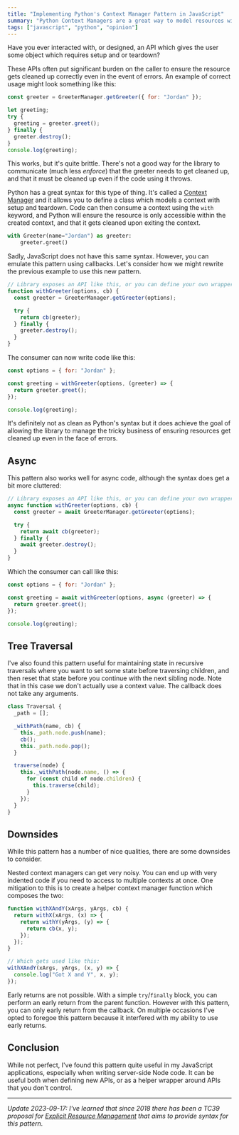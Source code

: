 ```yaml
---
title: "Implementing Python's Context Manager Pattern in JavaScript"
summary: "Python Context Managers are a great way to model resources with setup and teardown. Here's how to implement that pattern in JavaScript."
tags: ["javascript", "python", "opinion"]
---
```


Have you ever interacted with, or designed, an API which gives the user some object which requires setup and or teardown?

These APIs often put significant burden on the caller to ensure the resource gets cleaned up correctly even in the event of errors. An example of correct usage might look something like this:

```jsx
const greeter = GreeterManager.getGreeter({ for: "Jordan" });

let greeting;
try {
  greeting = greeter.greet();
} finally {
  greeter.destroy();
}
console.log(greeting);
```

This works, but it's quite brittle. There's not a good way for the library to communicate (much less _enforce_) that the greeter needs to get cleaned up, and that it must be cleaned up even if the code using it throws.

Python has a great syntax for this type of thing. It's called a [Context Manager](https://docs.python.org/3/reference/datamodel.html#context-managers) and it allows you to define a class which models a context with setup and teardown. Code can then consume a context using the `with` keyword, and Python will ensure the resource is only accessible within the created context, and that it gets cleaned upon exiting the context.

```python
with Greeter(name="Jordan") as greeter:
    greeter.greet()
```

Sadly, JavaScript does not have this same syntax. However, you can emulate this pattern using callbacks. Let's consider how we might rewrite the previous example to use this new pattern.

```javascript
// Library exposes an API like this, or you can define your own wrapper:
function withGreeter(options, cb) {
  const greeter = GreeterManager.getGreeter(options);

  try {
    return cb(greeter);
  } finally {
    greeter.destroy();
  }
}
```

The consumer can now write code like this:

```javascript
const options = { for: "Jordan" };

const greeting = withGreeter(options, (greeter) => {
  return greeter.greet();
});

console.log(greeting);
```

It's definitely not as clean as Python's syntax but it does achieve the goal of allowing the library to manage the tricky business of ensuring resources get cleaned up even in the face of errors.

## Async

This pattern also works well for async code, although the syntax does get a bit more cluttered:

```javascript
// Library exposes an API like this, or you can define your own wrapper:
async function withGreeter(options, cb) {
  const greeter = await GreeterManager.getGreeter(options);

  try {
    return await cb(greeter);
  } finally {
    await greeter.destroy();
  }
}
```

Which the consumer can call like this:

```javascript
const options = { for: "Jordan" };

const greeting = await withGreeter(options, async (greeter) => {
  return greeter.greet();
});

console.log(greeting);
```

## Tree Traversal

I've also found this pattern useful for maintaining state in recursive traversals where you want to set some state before traversing children, and then reset that state before you continue with the next sibling node. Note that in this case we don't actually use a context value. The callback does not take any arguments.

```javascript
class Traversal {
  _path = [];

  _withPath(name, cb) {
    this._path.node.push(name);
    cb();
    this._path.node.pop();
  }

  traverse(node) {
    this._withPath(node.name, () => {
      for (const child of node.children) {
        this.traverse(child);
      }
    });
  }
}
```

## Downsides

While this pattern has a number of nice qualities, there are some downsides to consider.

Nested context managers can get very noisy. You can end up with very indented code if you need to access to multiple contexts at once. One mitigation to this is to create a helper context manager function which composes the two:

```javascript
function withXAndY(xArgs, yArgs, cb) {
  return withX(xArgs, (x) => {
    return withY(yArgs, (y) => {
      return cb(x, y);
    });
  });
}

// Which gets used like this:
withXAndY(xArgs, yArgs, (x, y) => {
  console.log("Got X and Y", x, y);
});
```

Early returns are not possible. With a simple `try`/`finally` block, you can perform an early return from the parent function. However with this pattern, you can only early return from the callback. On multiple occasions I've opted to foregoe this pattern because it interfered with my ability to use early returns.

## Conclusion

While not perfect, I've found this pattern quite useful in my JavaScript applications, especially when writing server-side Node code. It can be useful both when defining new APIs, or as a helper wrapper around APIs that you don't control.

---

_Update 2023-09-17: I've learned that since 2018 there has been a TC39 proposal for [Explicit Resource Management](https://github.com/tc39/proposal-explicit-resource-management) that aims to provide syntax for this pattern._
